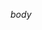 $body$

[MSC]: /theory/msc.html
[Constitution]: /theory/constitution.html
[Proving MU Viability]: /theory/proving-mu-viability.html
[A Millennial Utopia]: /theory/a-millennial-utopia.html
[Selected Principles]: /theory/selected-principles.html
[Work Ethic]: /theory/selected-principles.html#work-ethic
[Transition]: /theory/transition.html
[Managing Shared Resources]: /theory/managing-shared-resources.html
[Utopian Capital]: /theory/utopian-capital.html
[Implementation Ideas]: /theory/implementation-ideas.html
[Marketing Ideas]: /theory/marketing-ideas.html

[Lemontopia Timeline]: /lemontopia/
[The Bad Times]: /lemontopia/bad-times.html
[The Redvale Affair]: /lemontopia/redvale-affair.html
[The Failed Flood]: /lemontopia/failed-flood.html
[The Growing Question]: /lemontopia/growing.html
[The Lemonade Centennial]: /lemontopia/lemonade.html
